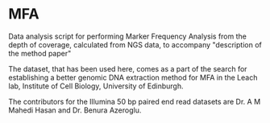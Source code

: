 # MFA
Data analysis script for performing Marker Frequency Analysis from the depth of coverage, calculated from NGS data, to accompany "description of the method paper"

The dataset, that has been used here, comes as a part of the search for establishing a better genomic DNA extraction method for MFA in the Leach lab, Institute of Cell Biology, University of Edinburgh. 

The contributors for the Illumina 50 bp paired end read datasets are Dr. A M Mahedi Hasan and Dr. Benura Azeroglu.
